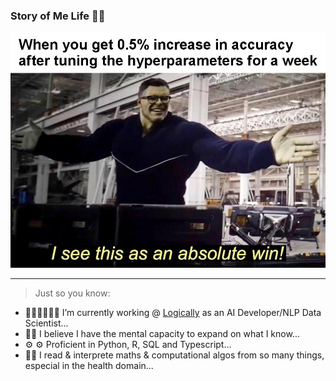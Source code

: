 ### Story of Me Life 👋🏾

![](misc/melife_meme.JPG)



<!-- **tosi-n/tosi-n** is a ✨ _special_ ✨ repository because its `README.md` (this file) appears on your GitHub profile. -->


<hr>

> Just so you know:

- 👨🏾‍💻👨🏾‍💻 I’m currently working @  [Logically](https://www.logically.ai) as an AI Developer/NLP Data Scientist...
- 🧠🧠 I believe I have the mental capacity to expand on what I know...
- ⚙️ ⚙️ Proficient in  Python, R, SQL and Typescript...
- 🤔🤔 I read & interprete maths & computational algos from so many things, especial in the health domain...
<!-- - 💬 Ask me about ...
- 📫 How to reach me: ...
- 😄 Pronouns: ...
- ⚡ Fun fact: ... -->

